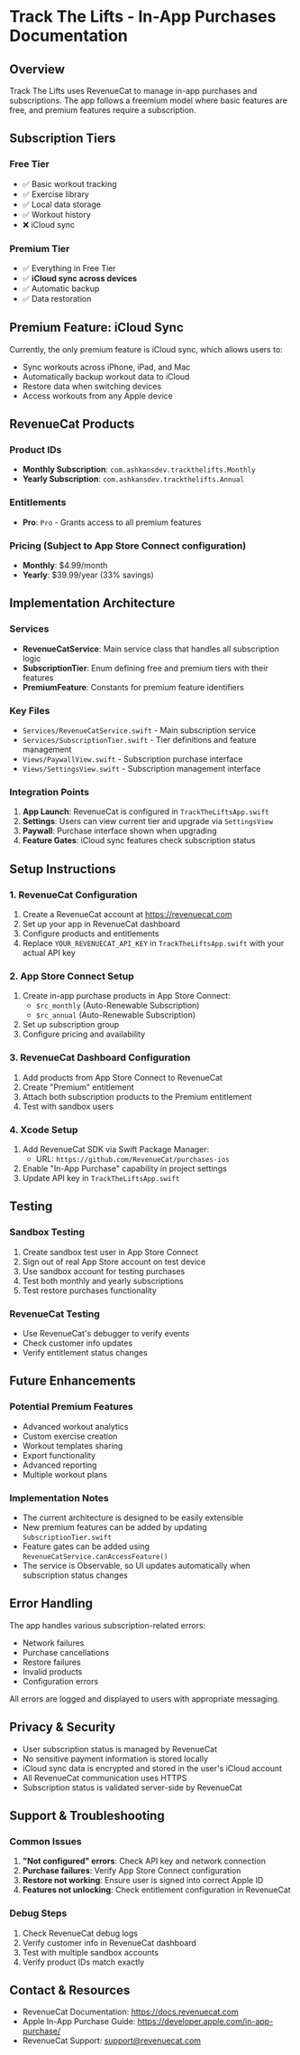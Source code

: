 # Track The Lifts - In-App Purchases Documentation

## Overview

Track The Lifts uses RevenueCat to manage in-app purchases and subscriptions. The app follows a freemium model where basic features are free, and premium features require a subscription.

## Subscription Tiers

### Free Tier
- ✅ Basic workout tracking
- ✅ Exercise library
- ✅ Local data storage
- ✅ Workout history
- ❌ iCloud sync

### Premium Tier
- ✅ Everything in Free Tier
- ✅ **iCloud sync across devices**
- ✅ Automatic backup
- ✅ Data restoration

## Premium Feature: iCloud Sync

Currently, the only premium feature is iCloud sync, which allows users to:
- Sync workouts across iPhone, iPad, and Mac
- Automatically backup workout data to iCloud
- Restore data when switching devices
- Access workouts from any Apple device

## RevenueCat Products

### Product IDs
- **Monthly Subscription**: `com.ashkansdev.trackthelifts.Monthly`
- **Yearly Subscription**: `com.ashkansdev.trackthelifts.Annual`

### Entitlements
- **Pro**: `Pro` - Grants access to all premium features

### Pricing (Subject to App Store Connect configuration)
- **Monthly**: $4.99/month
- **Yearly**: $39.99/year (33% savings)

## Implementation Architecture

### Services
- **RevenueCatService**: Main service class that handles all subscription logic
- **SubscriptionTier**: Enum defining free and premium tiers with their features
- **PremiumFeature**: Constants for premium feature identifiers

### Key Files
- `Services/RevenueCatService.swift` - Main subscription service
- `Services/SubscriptionTier.swift` - Tier definitions and feature management
- `Views/PaywallView.swift` - Subscription purchase interface
- `Views/SettingsView.swift` - Subscription management interface

### Integration Points
1. **App Launch**: RevenueCat is configured in `TrackTheLiftsApp.swift`
2. **Settings**: Users can view current tier and upgrade via `SettingsView`
3. **Paywall**: Purchase interface shown when upgrading
4. **Feature Gates**: iCloud sync features check subscription status

## Setup Instructions

### 1. RevenueCat Configuration
1. Create a RevenueCat account at https://revenuecat.com
2. Set up your app in RevenueCat dashboard
3. Configure products and entitlements
4. Replace `YOUR_REVENUECAT_API_KEY` in `TrackTheLiftsApp.swift` with your actual API key

### 2. App Store Connect Setup
1. Create in-app purchase products in App Store Connect:
   - `$rc_monthly` (Auto-Renewable Subscription)
   - `$rc_annual` (Auto-Renewable Subscription)
2. Set up subscription group
3. Configure pricing and availability

### 3. RevenueCat Dashboard Configuration
1. Add products from App Store Connect to RevenueCat
2. Create "Premium" entitlement
3. Attach both subscription products to the Premium entitlement
4. Test with sandbox users

### 4. Xcode Setup
1. Add RevenueCat SDK via Swift Package Manager:
   - URL: `https://github.com/RevenueCat/purchases-ios`
2. Enable "In-App Purchase" capability in project settings
3. Update API key in `TrackTheLiftsApp.swift`

## Testing

### Sandbox Testing
1. Create sandbox test user in App Store Connect
2. Sign out of real App Store account on test device
3. Use sandbox account for testing purchases
4. Test both monthly and yearly subscriptions
5. Test restore purchases functionality

### RevenueCat Testing
- Use RevenueCat's debugger to verify events
- Check customer info updates
- Verify entitlement status changes

## Future Enhancements

### Potential Premium Features
- Advanced workout analytics
- Custom exercise creation
- Workout templates sharing
- Export functionality
- Advanced reporting
- Multiple workout plans

### Implementation Notes
- The current architecture is designed to be easily extensible
- New premium features can be added by updating `SubscriptionTier.swift`
- Feature gates can be added using `RevenueCatService.canAccessFeature()`
- The service is Observable, so UI updates automatically when subscription status changes

## Error Handling

The app handles various subscription-related errors:
- Network failures
- Purchase cancellations
- Restore failures
- Invalid products
- Configuration errors

All errors are logged and displayed to users with appropriate messaging.

## Privacy & Security

- User subscription status is managed by RevenueCat
- No sensitive payment information is stored locally
- iCloud sync data is encrypted and stored in the user's iCloud account
- All RevenueCat communication uses HTTPS
- Subscription status is validated server-side by RevenueCat

## Support & Troubleshooting

### Common Issues
1. **"Not configured" errors**: Check API key and network connection
2. **Purchase failures**: Verify App Store Connect configuration
3. **Restore not working**: Ensure user is signed into correct Apple ID
4. **Features not unlocking**: Check entitlement configuration in RevenueCat

### Debug Steps
1. Check RevenueCat debug logs
2. Verify customer info in RevenueCat dashboard
3. Test with multiple sandbox accounts
4. Verify product IDs match exactly

## Contact & Resources

- RevenueCat Documentation: https://docs.revenuecat.com
- Apple In-App Purchase Guide: https://developer.apple.com/in-app-purchase/
- RevenueCat Support: support@revenuecat.com